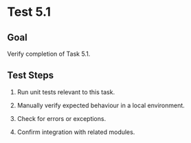 # Test 5.1

## Goal
Verify completion of Task 5.1.

## Test Steps
1. Run unit tests relevant to this task.

2. Manually verify expected behaviour in a local environment.

3. Check for errors or exceptions.

4. Confirm integration with related modules.

